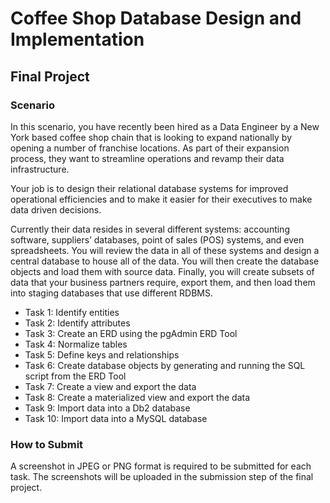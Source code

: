 # Coffee Shop Database Design and Implementation
## Final Project


### Scenario
In this scenario, you have recently been hired as a Data Engineer by a New York based coffee shop chain that is looking to expand nationally by opening a number of franchise locations. As part of their expansion process, they want to streamline operations and revamp their data infrastructure.

Your job is to design their relational database systems for improved operational efficiencies and to make it easier for their executives to make data driven decisions.

Currently their data resides in several different systems: accounting software, suppliers’ databases, point of sales (POS) systems, and even spreadsheets. You will review the data in all of these systems and design a central database to house all of the data. You will then create the database objects and load them with source data. Finally, you will create subsets of data that your business partners require, export them, and then load them into staging databases that use different RDBMS.


- Task 1: Identify entities
- Task 2: Identify attributes
- Task 3: Create an ERD using the pgAdmin ERD Tool
- Task 4: Normalize tables
- Task 5: Define keys and relationships
- Task 6: Create database objects by generating and running the SQL script from the ERD Tool
- Task 7: Create a view and export the data 
- Task 8: Create a materialized view and export the data
- Task 9: Import data into a Db2 database
- Task 10: Import data into a MySQL database 

### How to Submit
A screenshot in JPEG or PNG format is required to be submitted for each task. The screenshots will be uploaded in the submission step of the final project.


